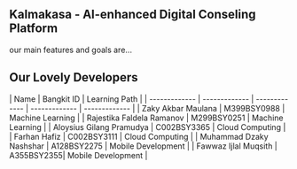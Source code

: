 ## Kalmakasa - AI-enhanced Digital Conseling Platform

our main features and goals are...

## Our Lovely Developers

| Name  | Bangkit ID | Learning Path |
| ------------- | ------------- | ------------- | ------------- | ------------- |
| Zaky Akbar Maulana | M399BSY0988 | Machine Learning |
| Rajestika Faldela Ramanov | M299BSY0251 | Machine Learning |
| Aloysius Gilang Pramudya | C002BSY3365 | Cloud Computing |
| Farhan Hafiz | C002BSY3111 | Cloud Computing |
| Muhammad Dzaky Nashshar | A128BSY2275 | Mobile Development |
| Fawwaz Ijlal Muqsith | A355BSY2355| Mobile Development |
